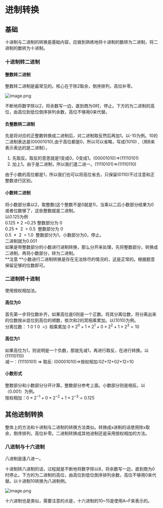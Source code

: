 # 进制转换

## 基础
十进制与二进制的转换是基础内容，应做到熟练地将十进制的数转为二进制，将二进制的数转为十进制。

### 十进制转二进制
#### 整数转二进制
整数转二进制是最常见的。核心在于除2取余，倒序排列，高位补零。

![image.png](https://cdn.nlark.com/yuque/0/2019/png/292435/1554633400474-fdf7c01e-f32e-435f-8a9c-a75a7ec3774c.png#align=left&display=inline&height=332&name=image.png&originHeight=664&originWidth=1184&size=87756&status=done&width=592)

不断地将数字除以2，将余数写一边，直到商为0时，停止。下方的为二进制的高位，由高位到低位倒序排列余数，高位不够用0来代替。

#### 负整数转二进制
先是将对应的正整数转换成二进制后，对二进制取反然后再加1。以-10为例。10的二进制表达是(00001010),由于高位都是0，所以可以省略，写成(1010) ,（用B来表示表达的是二进制）。
1. 先取反。取反的意思就是1变成0，0变成1。(00001010)=>(11110101)
1. 加上1。由于是二进制，所以我们逢二进一。(11110101)=>(11110110)

由于小数的高位都是1，所以我们也可以将高位省去，只保留(0110)不过注意和正整数进行区别。
#### 小数转二进制
将小数部分乘以2，取整数(这个整数不是0就是1)，当乘以二后小数部分结果为0或者位数够了，这些整数就是二进制。<br />以0.125为例<br />0.125 * 2 =0.25 整数部分为 0<br />0.25 *  2  = 0.5  整数部分为 0<br />0.5  *  2  = 1.0  整数部分为1，小数部分为0，停止。<br />二进制就为0.001<br />如果是带整数部分的小数进行进制转换，那么分开来处理，先将整数部分，转换成二进制，再将小数部分，转为二进制。<br />**注意 **小数进行二进制转换是存在无法除尽的情况的，这是正常的。根据题意保留足够的位数即可。
### 二进制转十进制
使用按权相加法。
#### 高位为0
首先第一步将位数补齐，如果高位是0则是一个正数。将其分离位数，将分离出来的位数按从低位到高位的顺数，依次和2的冥相乘累加。以(1010)为例。<br />分离位数： 1 0 1 0  =》相乘累加 $0\times2^{0}+1\times2^{1}+0\times2^{2}+1\times2^{3}=10$


#### 高位为1
如果高位为1，则说明是一个负数，那就先减1，再进行取反，在进行转换。以(11110110)<br />减一：(11110101) => 取反: (00001010)=>按权相加:0*2+1*2+0*2+1*2=10


#### 小数形式
整数部分和小数部分分开计算。整数部分参考上面。小数部分则是相反。以（0.001）为例。<br />按权相加：$0\times2^{-1}+0\times2^{-2}+1\times2^{-3}=0.125$

## 其他进制转换

整体上的方法和十进制与二进制的转换方法类似。转换成x进制的话使用除x取余，倒序排列，高位补零。二进制转换成其他进制还是采用按权相加的方法。

### 八进制与十六进制

八进制是逢八进一。

十进制转八进制的话，过程就是不断地将数字除以8，将余数写一边，直到商为0时停止。下方的为二进制的高位，由高位到低位倒序排列余数，高位不够用0来代替。以十进制10转换为八进制例。

![image.png](https://cdn.nlark.com/yuque/0/2019/png/292435/1554693614581-4e24b0dc-9e94-4acf-889f-89617bbcc24d.png)                                           

十六进制也是类似，需要注意的点是，十六进制的10~15是使用A~F来表示的。